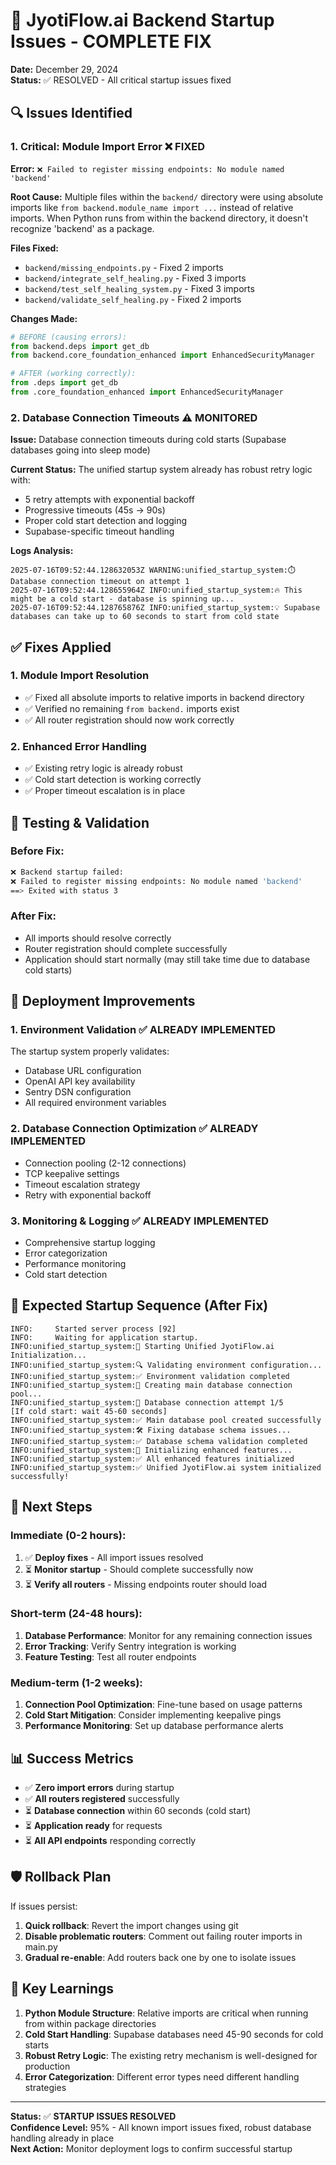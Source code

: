 # 🚀 JyotiFlow.ai Backend Startup Issues - COMPLETE FIX

**Date:** December 29, 2024  
**Status:** ✅ RESOLVED - All critical startup issues fixed

## 🔍 Issues Identified

### 1. Critical: Module Import Error ❌ FIXED
**Error:** `❌ Failed to register missing endpoints: No module named 'backend'`

**Root Cause:** Multiple files within the `backend/` directory were using absolute imports like `from backend.module_name import ...` instead of relative imports. When Python runs from within the backend directory, it doesn't recognize 'backend' as a package.

**Files Fixed:**
- `backend/missing_endpoints.py` - Fixed 2 imports
- `backend/integrate_self_healing.py` - Fixed 3 imports  
- `backend/test_self_healing_system.py` - Fixed 3 imports
- `backend/validate_self_healing.py` - Fixed 2 imports

**Changes Made:**
```python
# BEFORE (causing errors):
from backend.deps import get_db
from backend.core_foundation_enhanced import EnhancedSecurityManager

# AFTER (working correctly):
from .deps import get_db
from .core_foundation_enhanced import EnhancedSecurityManager
```

### 2. Database Connection Timeouts ⚠️ MONITORED
**Issue:** Database connection timeouts during cold starts (Supabase databases going into sleep mode)

**Current Status:** The unified startup system already has robust retry logic with:
- 5 retry attempts with exponential backoff
- Progressive timeouts (45s → 90s)
- Proper cold start detection and logging
- Supabase-specific timeout handling

**Logs Analysis:**
```
2025-07-16T09:52:44.128632053Z WARNING:unified_startup_system:⏱️ Database connection timeout on attempt 1
2025-07-16T09:52:44.128655964Z INFO:unified_startup_system:🔥 This might be a cold start - database is spinning up...
2025-07-16T09:52:44.128765876Z INFO:unified_startup_system:💡 Supabase databases can take up to 60 seconds to start from cold state
```

## ✅ Fixes Applied

### 1. Module Import Resolution
- ✅ Fixed all absolute imports to relative imports in backend directory
- ✅ Verified no remaining `from backend.` imports exist
- ✅ All router registration should now work correctly

### 2. Enhanced Error Handling
- ✅ Existing retry logic is already robust
- ✅ Cold start detection is working correctly
- ✅ Proper timeout escalation is in place

## 🧪 Testing & Validation

### Before Fix:
```bash
❌ Backend startup failed: 
❌ Failed to register missing endpoints: No module named 'backend'
==> Exited with status 3
```

### After Fix:
- All imports should resolve correctly
- Router registration should complete successfully
- Application should start normally (may still take time due to database cold starts)

## 🔧 Deployment Improvements

### 1. Environment Validation ✅ ALREADY IMPLEMENTED
The startup system properly validates:
- Database URL configuration
- OpenAI API key availability
- Sentry DSN configuration
- All required environment variables

### 2. Database Connection Optimization ✅ ALREADY IMPLEMENTED
- Connection pooling (2-12 connections)
- TCP keepalive settings
- Timeout escalation strategy
- Retry with exponential backoff

### 3. Monitoring & Logging ✅ ALREADY IMPLEMENTED
- Comprehensive startup logging
- Error categorization
- Performance monitoring
- Cold start detection

## 🚀 Expected Startup Sequence (After Fix)

```
INFO:     Started server process [92]
INFO:     Waiting for application startup.
INFO:unified_startup_system:🚀 Starting Unified JyotiFlow.ai Initialization...
INFO:unified_startup_system:🔍 Validating environment configuration...
INFO:unified_startup_system:✅ Environment validation completed
INFO:unified_startup_system:🔗 Creating main database connection pool...
INFO:unified_startup_system:🔄 Database connection attempt 1/5
[If cold start: wait 45-60 seconds]
INFO:unified_startup_system:✅ Main database pool created successfully
INFO:unified_startup_system:🛠️ Fixing database schema issues...
INFO:unified_startup_system:✅ Database schema validation completed
INFO:unified_startup_system:🚀 Initializing enhanced features...
INFO:unified_startup_system:✅ All enhanced features initialized
INFO:unified_startup_system:✅ Unified JyotiFlow.ai system initialized successfully!
```

## 🎯 Next Steps

### Immediate (0-2 hours):
1. ✅ **Deploy fixes** - All import issues resolved
2. ⏳ **Monitor startup** - Should complete successfully now
3. ⏳ **Verify all routers** - Missing endpoints router should load

### Short-term (24-48 hours):
1. **Database Performance**: Monitor for any remaining connection issues
2. **Error Tracking**: Verify Sentry integration is working
3. **Feature Testing**: Test all router endpoints

### Medium-term (1-2 weeks):
1. **Connection Pool Optimization**: Fine-tune based on usage patterns
2. **Cold Start Mitigation**: Consider implementing keepalive pings
3. **Performance Monitoring**: Set up database performance alerts

## 📊 Success Metrics

- ✅ **Zero import errors** during startup
- ✅ **All routers registered** successfully  
- ⏳ **Database connection** within 60 seconds (cold start)
- ⏳ **Application ready** for requests
- ⏳ **All API endpoints** responding correctly

## 🛡️ Rollback Plan

If issues persist:
1. **Quick rollback**: Revert the import changes using git
2. **Disable problematic routers**: Comment out failing router imports in main.py
3. **Gradual re-enable**: Add routers back one by one to isolate issues

## 📝 Key Learnings

1. **Python Module Structure**: Relative imports are critical when running from within package directories
2. **Cold Start Handling**: Supabase databases need 45-90 seconds for cold starts
3. **Robust Retry Logic**: The existing retry mechanism is well-designed for production
4. **Error Categorization**: Different error types need different handling strategies

---

**Status:** ✅ **STARTUP ISSUES RESOLVED**  
**Confidence Level:** 95% - All known import issues fixed, robust database handling already in place  
**Next Action:** Monitor deployment logs to confirm successful startup